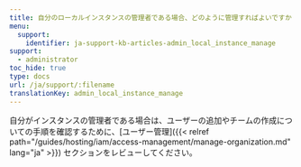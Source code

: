 ```yaml
---
title: 自分のローカルインスタンスの管理者である場合、どのように管理すればよいですか？
menu:
  support:
    identifier: ja-support-kb-articles-admin_local_instance_manage
support:
  - administrator
toc_hide: true
type: docs
url: /ja/support/:filename
translationKey: admin_local_instance_manage
---
```

自分がインスタンスの管理者である場合は、ユーザーの追加やチームの作成についての手順を確認するために、[ユーザー管理]({{< relref path="/guides/hosting/iam/access-management/manage-organization.md" lang="ja" >}}) セクションをレビューしてください。